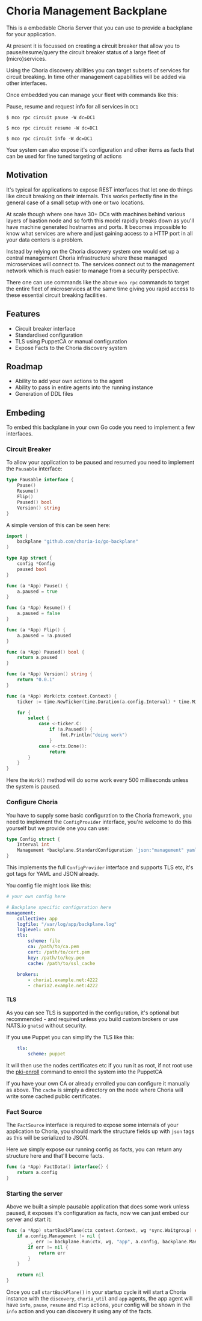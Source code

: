 # Choria Management Backplane

This is a embedable Choria Server that you can use to provide a backplane for your application.

At present it is focussed on creating a circuit breaker that allow you to pause/resume/query the circuit breaker status of a large fleet of (micro)services.

Using the Choria discovery abilities you can target subsets of services for circuit breaking.  In time other management capabilities will be added via other interfaces.

Once embedded you can manage your fleet with commands like this:

Pause, resume and request info for all services in `DC1`

```
$ mco rpc circuit pause -W dc=DC1
```

```
$ mco rpc circuit resume -W dc=DC1
```

```
$ mco rpc circuit info -W dc=DC1
```

Your system can also expose it's configuration and other items as facts that can be used for fine tuned targeting of actions

## Motivation

It's typical for applications to expose REST interfaces that let one do things like circuit breaking on their internals.  This works perfectly fine in the general case of a small setup with one or two locations.

At scale though where one have 30+ DCs with machines behind various layers of bastion node and so forth this model rapidly breaks down as you'll have machine generated hostnames and ports.  It becomes impossible to know what services are where and just gaining access to a HTTP port in all your data centers is a problem.

Instead by relying on the Choria discovery system one would set up a central management Choria infrastructure where these managed microservices will connect to.  The services connect out to the management network which is much easier to manage from a security perspective.

There one can use commands like the above `mco rpc` commands to target the entire fleet of microservices at the same time giving you rapid access to these essential circuit breaking facilities.

## Features

  * Circuit breaker interface
  * Standardised configuration
  * TLS using PuppetCA or manual configuration
  * Expose Facts to the Choria discovery system

## Roadmap

  * Ability to add your own actions to the agent
  * Ability to pass in entire agents into the running instance
  * Generation of DDL files
  
## Embeding

To embed this backplane in your own Go code you need to implement a few interfaces.

### Circuit Breaker

To allow your application to be paused and resumed you need to implement the `Pausable` interface:

```go
type Pausable interface {
	Pause()
	Resume()
	Flip()
	Paused() bool
	Version() string
}
```

A simple version of this can be seen here:

```go
import (
    backplane "github.com/choria-io/go-backplane"
)

type App struct {
    config *Config
    paused bool
}

func (a *App) Pause() {
    a.paused = true
}

func (a *App) Resume() {
    a.paused = false
}

func (a *App) Flip() {
    a.paused = !a.paused
}

func (a *App) Paused() bool {
    return a.paused
}

func (a *App) Version() string {
    return "0.0.1"
}

func (a *App) Work(ctx context.Context) {
    ticker := time.NewTicker(time.Duration(a.config.Interval) * time.Millisecond)

    for {
        select {
            case <-ticker.C:
                if !a.Paused() {
                    fmt.Println("doing work")
                }
            case <-ctx.Done():
                return
        }
    }
}
```

Here the `Work()` method will do some work every 500 milliseconds unless the system is paused.

### Configure Choria

You have to supply some basic configuration to the Choria framework, you need to implement the `ConfigProvider` interface, you're welcome to do this yourself but we provide one you can use:

```go
type Config struct {
    Interval int
    Management *backplane.StandardConfiguration `json:"management" yaml:"management"`
}
```

This implements the full `ConfigProvider` interface and supports TLS etc, it's got tags for YAML and JSON already.

You config file might look like this:

```yaml
# your own config here

# Backplane specific configuration here
management:
    collective: app
    logfile: "/var/log/app/backplane.log"
    loglevel: warn
    tls:
        scheme: file
        ca: /path/to/ca.pem
        cert: /path/to/cert.pem
        key: /path/to/key.pem
        cache: /path/to/ssl_cache
        
    brokers:
        - choria1.example.net:4222
        - choria2.example.net:4222
```


#### TLS

As you can see TLS is supported in the configuration, it's optional but recommended - and required unless you build custom brokers or use NATS.io `gnatsd` without security.

If you use Puppet you can simplify the TLS like this:

```yaml
    tls:
        scheme: puppet
```

It will then use the nodes certificates etc if you run it as root, if not root use the [pki-enroll](https://github.com/choria-io/go-security) command to enroll the system into the PuppetCA

If you have your own CA or already enrolled you can configure it manually as above.  The `cache` is simply a directory on the node where Choria will write some cached public certificates.

### Fact Source

The `FactSource` interface is required to expose some internals of your application to Choria, you should mark the structure fields up with `json` tags as this will be serialized to JSON.

Here we simply expose our running config as facts, you can return any structure here and that'll become facts.

```go
func (a *App) FactData() interface{} {
    return a.config
}
```

### Starting the server

Above we built a simple pausable application that does some work unless paused, it exposes it's configuration as facts, now we can just embed our server and start it:

```go
func (a *App) startBackPlane(ctx context.Context, wg *sync.Waitgroup) error {
    if a.config.Management != nil {
        _, err := backplane.Run(ctx, wg, "app", a.config, backplane.ManageFactSource(a.config), backplane.ManagePausable(a))
		if err != nil {
			return err
		}
    }

    return nil
}
```

Once you call `startBackPlane()` in your startup cycle it will start a Choria instance with the `discovery`, `choria_util` and `app` agents, the app agent will have `info`, `pause`, `resume` and `flip` actions, your config will be shown in the `info` action and you can discovery it using any of the facts.